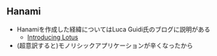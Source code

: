 ## Hanami

* Hanamiを作成した経緯についてはLuca Guidi氏のブログに説明がある
  * [Introducing Lotus](http://lucaguidi.com/2014/06/23/introducing-lotus/)
* (超意訳すると)モノリシックアプリケーションが辛くなったから
